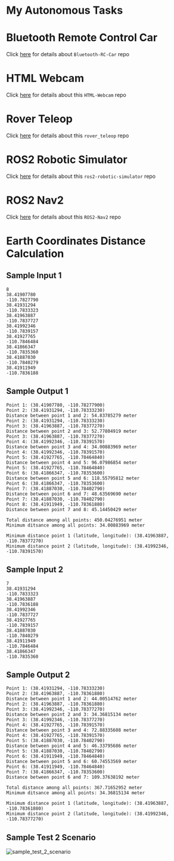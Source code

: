 # My Autonomous Tasks

# Bluetooth Remote Control Car
Click [here](https://github.com/mahfuzhasanreza/Bluetooth-RC-Car) for details about `Bluetooth-RC-Car` repo

# HTML Webcam
Click [here](https://github.com/mahfuzhasanreza/HTML-Webcam) for details about this `HTML-Webcam` repo

# Rover Teleop
Click [here](https://github.com/mahfuzhasanreza/rover_teleop) for details about this `rover_teleop` repo

# ROS2 Robotic Simulator
Click [here](https://github.com/mahfuzhasanreza/ros2-robotic-simulator) for details about this `ros2-robotic-simulator` repo

# ROS2 Nav2
Click [here](https://github.com/mahfuzhasanreza/ROS2-Nav2) for details about this `ROS2-Nav2` repo

# Earth Coordinates Distance Calculation

## Sample Input 1
```
8
38.41907780
-110.7827790
38.41931294
-110.7833323
38.41963887
-110.7837727
38.41992346
-110.7839157
38.41927765
-110.7846484
38.41866347
-110.7835360
38.41887030
-110.7840279
38.41911949
-110.7836188
```

## Sample Output 1
```
Point 1: (38.41907780, -110.78277900)
Point 2: (38.41931294, -110.78333230)
Distance between point 1 and 2: 54.83785279 meter
Point 2: (38.41931294, -110.78333230)
Point 3: (38.41963887, -110.78377270)
Distance between point 2 and 3: 52.77804919 meter
Point 3: (38.41963887, -110.78377270)
Point 4: (38.41992346, -110.78391570)
Distance between point 3 and 4: 34.00883969 meter
Point 4: (38.41992346, -110.78391570)
Point 5: (38.41927765, -110.78464840)
Distance between point 4 and 5: 96.07986854 meter
Point 5: (38.41927765, -110.78464840)
Point 6: (38.41866347, -110.78353600)
Distance between point 5 and 6: 118.55795812 meter
Point 6: (38.41866347, -110.78353600)
Point 7: (38.41887030, -110.78402790)
Distance between point 6 and 7: 48.63569690 meter
Point 7: (38.41887030, -110.78402790)
Point 8: (38.41911949, -110.78361880)
Distance between point 7 and 8: 45.14450429 meter

Total distance among all points: 450.04276951 meter
Minimum ditsance among all points: 34.00883969 meter

Minimum distance point 1 (latitude, longitude): (38.41963887, -110.78377270)
Minimum distance point 2 (latitude, longitude): (38.41992346, -110.78391570)
```

## Sample Input 2
```
7
38.41931294
-110.7833323
38.41963887
-110.7836188
38.41992346
-110.7837727
38.41927765
-110.7839157
38.41887030
-110.7840279
38.41911949
-110.7846484
38.41866347
-110.7835360
```

## Sample Output 2
```
Point 1: (38.41931294, -110.78333230)
Point 2: (38.41963887, -110.78361880)
Distance between point 1 and 2: 44.00514762 meter
Point 2: (38.41963887, -110.78361880)
Point 3: (38.41992346, -110.78377270)
Distance between point 2 and 3: 34.36815134 meter
Point 3: (38.41992346, -110.78377270)
Point 4: (38.41927765, -110.78391570)
Distance between point 3 and 4: 72.88335608 meter
Point 4: (38.41927765, -110.78391570)
Point 5: (38.41887030, -110.78402790)
Distance between point 4 and 5: 46.33795686 meter
Point 5: (38.41887030, -110.78402790)
Point 6: (38.41911949, -110.78464840)
Distance between point 5 and 6: 60.74553569 meter
Point 6: (38.41911949, -110.78464840)
Point 7: (38.41866347, -110.78353600)
Distance between point 6 and 7: 109.37638192 meter

Total distance among all points: 367.71652952 meter
Minimum ditsance among all points: 34.36815134 meter

Minimum distance point 1 (latitude, longitude): (38.41963887, -110.78361880)
Minimum distance point 2 (latitude, longitude): (38.41992346, -110.78377270)
```

## Sample Test 2 Scenario

![sample_test_2_scenario](https://github.com/mahfuzhasanreza/UMRT-Autonomous-Tasks/assets/115473925/8ea91b89-0fbe-42b3-a17b-0eaf3f2e5fe4)
